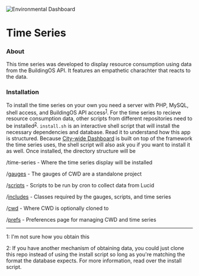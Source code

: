 ![Environmental Dashboard](http://104.131.103.232/oberlin/prefs/images/env_logo.png "Environmental Dashboard")

# Time Series

### About

This time series was developed to display resource consumption using data from the BuildingOS API. It features an empathetic charachter that reacts to the data.

### Installation

To install the time series on your own you need a server with PHP, MySQL, shell access, and BuildingOS API access<sup>[1](#f1)</sup>. For the time series to recieve resource consumption data, other scripts from different repositories need to be installed<sup>[2](#f2)</sup>. `install.sh` is an interactive shell script that will install the necessary dependencies and database. Read it to understand how this app is structured. Because [City-wide Dashboard](https://github.com/EnvironmentalDashboard/time-series) is built on top of the framework the time series uses, the shell script will also ask you if you want to install it as well. Once installed, the directory structure will be

/time-series - Where the time series display will be installed

/[gauges](https://github.com/EnvironmentalDashboard/gauges) - The gauges of CWD are a standalone project

/[scripts](https://github.com/EnvironmentalDashboard/scripts) - Scripts to be run by cron to collect data from Lucid

/[includes](https://github.com/EnvironmentalDashboard/includes) - Classes required by the gauges, scripts, and time series

/[cwd](https://github.com/EnvironmentalDashboard/citywide-dashboard) - Where CWD is optionally cloned to

/[prefs](https://github.com/EnvironmentalDashboard/prefs) - Preferences page for managing CWD and time series

---

<a name="f1">1</a>: I'm not sure how you obtain this

<a name="f2">2</a>: If you have another mechanism of obtaining data, you could just clone this repo instead of using the install script so long as you're matching the format the database expects. For more information, read over the install script.
